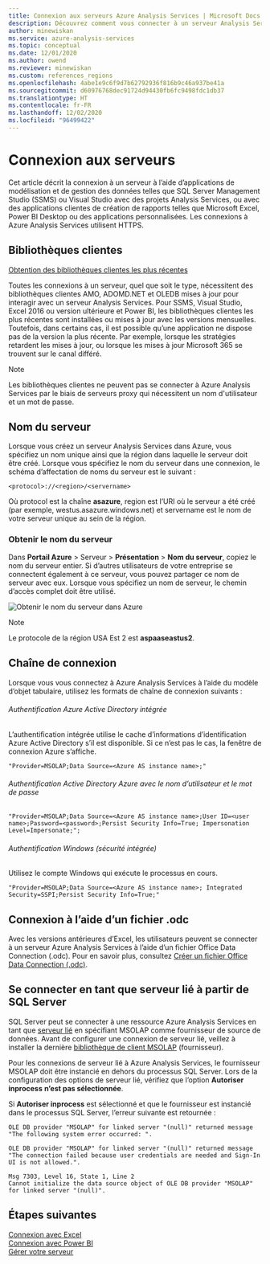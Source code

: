 ```yaml
---
title: Connexion aux serveurs Azure Analysis Services | Microsoft Docs
description: Découvrez comment vous connecter à un serveur Analysis Services dans Azure et en obtenir les données.
author: minewiskan
ms.service: azure-analysis-services
ms.topic: conceptual
ms.date: 12/01/2020
ms.author: owend
ms.reviewer: minewiskan
ms.custom: references_regions
ms.openlocfilehash: 4abe1e9c6f9d7b62792936f816b9c46a937be41a
ms.sourcegitcommit: d60976768dec91724d94430fb6fc9498fdc1db37
ms.translationtype: HT
ms.contentlocale: fr-FR
ms.lasthandoff: 12/02/2020
ms.locfileid: "96499422"
---
```

# <a name="connecting-to-servers"></a>Connexion aux serveurs

Cet article décrit la connexion à un serveur à l’aide d’applications de modélisation et de gestion des données telles que SQL Server Management Studio (SSMS) ou Visual Studio avec des projets Analysis Services, ou avec des applications clientes de création de rapports telles que Microsoft Excel, Power BI Desktop ou des applications personnalisées. Les connexions à Azure Analysis Services utilisent HTTPS.

## <a name="client-libraries"></a>Bibliothèques clientes

[Obtention des bibliothèques clientes les plus récentes](/analysis-services/client-libraries?view=azure-analysis-services-current&preserve-view=true)

Toutes les connexions à un serveur, quel que soit le type, nécessitent des bibliothèques clientes AMO, ADOMD.NET et OLEDB mises à jour pour interagir avec un serveur Analysis Services. Pour SSMS, Visual Studio, Excel 2016 ou version ultérieure et Power BI, les bibliothèques clientes les plus récentes sont installées ou mises à jour avec les versions mensuelles. Toutefois, dans certains cas, il est possible qu’une application ne dispose pas de la version la plus récente. Par exemple, lorsque les stratégies retardent les mises à jour, ou lorsque les mises à jour Microsoft 365 se trouvent sur le canal différé.

> [!NOTE]
> Les bibliothèques clientes ne peuvent pas se connecter à Azure Analysis Services par le biais de serveurs proxy qui nécessitent un nom d'utilisateur et un mot de passe. 

## <a name="server-name"></a>Nom du serveur

Lorsque vous créez un serveur Analysis Services dans Azure, vous spécifiez un nom unique ainsi que la région dans laquelle le serveur doit être créé. Lorsque vous spécifiez le nom du serveur dans une connexion, le schéma d’affectation de noms du serveur est le suivant :

```
<protocol>://<region>/<servername>
```
 Où protocol est la chaîne **asazure**, region est l’URI où le serveur a été créé (par exemple, westus.asazure.windows.net) et servername est le nom de votre serveur unique au sein de la région.

### <a name="get-the-server-name"></a>Obtenir le nom du serveur

Dans **Portail Azure** > Serveur > **Présentation** > **Nom du serveur**, copiez le nom du serveur entier. Si d’autres utilisateurs de votre entreprise se connectent également à ce serveur, vous pouvez partager ce nom de serveur avec eux. Lorsque vous spécifiez un nom de serveur, le chemin d’accès complet doit être utilisé.

![Obtenir le nom du serveur dans Azure](./media/analysis-services-deploy/aas-deploy-get-server-name.png)

> [!NOTE]
> Le protocole de la région USA Est 2 est **aspaaseastus2**.

## <a name="connection-string"></a>Chaîne de connexion

Lorsque vous vous connectez à Azure Analysis Services à l’aide du modèle d’objet tabulaire, utilisez les formats de chaîne de connexion suivants :

###### <a name="integrated-azure-active-directory-authentication"></a>Authentification Azure Active Directory intégrée

L’authentification intégrée utilise le cache d’informations d’identification Azure Active Directory s’il est disponible. Si ce n’est pas le cas, la fenêtre de connexion Azure s’affiche.

```
"Provider=MSOLAP;Data Source=<Azure AS instance name>;"
```


###### <a name="azure-active-directory-authentication-with-username-and-password"></a>Authentification Active Directory Azure avec le nom d’utilisateur et le mot de passe

```
"Provider=MSOLAP;Data Source=<Azure AS instance name>;User ID=<user name>;Password=<password>;Persist Security Info=True; Impersonation Level=Impersonate;";
```

###### <a name="windows-authentication-integrated-security"></a>Authentification Windows (sécurité intégrée)

Utilisez le compte Windows qui exécute le processus en cours.

```
"Provider=MSOLAP;Data Source=<Azure AS instance name>; Integrated Security=SSPI;Persist Security Info=True;"
```

## <a name="connect-using-an-odc-file"></a>Connexion à l’aide d’un fichier .odc

Avec les versions antérieures d’Excel, les utilisateurs peuvent se connecter à un serveur Azure Analysis Services à l’aide d’un fichier Office Data Connection (.odc). Pour en savoir plus, consultez [Créer un fichier Office Data Connection (.odc)](analysis-services-odc.md).

## <a name="connect-as-a-linked-server-from-sql-server"></a>Se connecter en tant que serveur lié à partir de SQL Server

SQL Server peut se connecter à une ressource Azure Analysis Services en tant que [serveur lié](/sql/relational-databases/linked-servers/create-linked-servers-sql-server-database-engine) en spécifiant MSOLAP comme fournisseur de source de données. Avant de configurer une connexion de serveur lié, veillez à installer la dernière [bibliothèque de client MSOLAP](/analysis-services/client-libraries?view=azure-analysis-services-current&preserve-view=true) (fournisseur). 

Pour les connexions de serveur lié à Azure Analysis Services, le fournisseur MSOLAP doit être instancié en dehors du processus SQL Server. Lors de la configuration des options de serveur lié, vérifiez que l’option **Autoriser inprocess** **n’est pas sélectionnée**.

Si **Autoriser inprocess** est sélectionné et que le fournisseur est instancié dans le processus SQL Server, l’erreur suivante est retournée :

```
OLE DB provider "MSOLAP" for linked server "(null)" returned message "The following system error occurred: ".

OLE DB provider "MSOLAP" for linked server "(null)" returned message "The connection failed because user credentials are needed and Sign-In UI is not allowed.".

Msg 7303, Level 16, State 1, Line 2
Cannot initialize the data source object of OLE DB provider "MSOLAP" for linked server "(null)".
```



## <a name="next-steps"></a>Étapes suivantes

[Connexion avec Excel](analysis-services-connect-excel.md)    
[Connexion avec Power BI](analysis-services-connect-pbi.md)   
[Gérer votre serveur](analysis-services-manage.md)